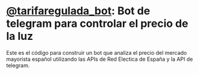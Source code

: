# [@tarifaregulada_bot](https://t.me/tarifaregulada_bot): Bot de telegram para controlar el precio de la luz

Este es el código para construir un bot que analiza el precio del mercado mayorista español utilizando las APIs de Red Electica de España y la API de telegram.
